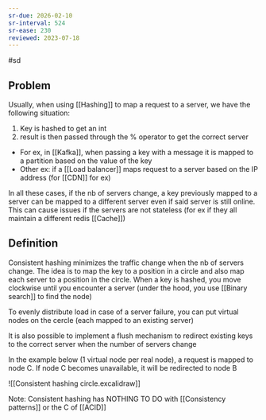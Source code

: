 ```yaml
---
sr-due: 2026-02-10
sr-interval: 524
sr-ease: 230
reviewed: 2023-07-18
---
```


#sd

## Problem

Usually, when using [[Hashing]] to map a request to a server, we have the following situation:

1. Key is hashed to get an int
2. result is then passed through the % operator to get the correct server

- For ex, in [[Kafka]], when passing a key with a message it is mapped to a partition based on the value of the key
- Other ex: if a [[Load balancer]] maps request to a server based on the IP address (for [[CDN]] for ex)

In all these cases, if the nb of servers change, a key previously mapped to a server can be mapped to a different server even if said server is still online.
This can cause issues if the servers are not stateless (for ex if they all maintain a different redis [[Cache]])

## Definition

Consistent hashing minimizes the traffic change when the nb of servers change.
The idea is to map the key to a position in a circle and also map each server to a position in the circle.
When a key is hashed, you move clockwise until you encounter a server (under the hood, you use [[Binary search]] to find the node)

To evenly distribute load in case of a server failure, you can put virtual nodes on the cercle (each mapped to an existing server)

It is also possible to implement a flush mechanism to redirect existing keys to the correct server when the number of servers change

In the example below (1 virtual node per real node), a request is mapped to node C. If node C becomes unavailable, it will be redirected to node B

![[Consistent hashing circle.excalidraw]]

Note: Consistent hashing has NOTHING TO DO with [[Consistency patterns]] or the C of [[ACID]]
